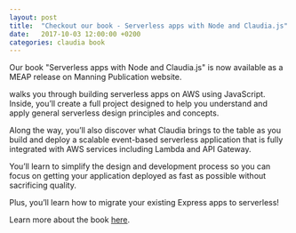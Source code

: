 ```yaml
---
layout: post
title:  "Checkout our book - Serverless apps with Node and Claudia.js"
date:   2017-10-03 12:00:00 +0200
categories: claudia book
---
```


Our book "Serverless apps with Node and Claudia.js" is now available as a MEAP release on Manning Publication website.

walks you through building serverless apps on AWS using JavaScript. Inside, you’ll create a full project designed to help you understand and apply general serverless design principles and concepts.

Along the way, you’ll also discover what Claudia brings to the table as you build and deploy a scalable event-based serverless application that is fully integrated with AWS services including Lambda and API Gateway.

You’ll learn to simplify the design and development process so you can focus on getting your application deployed as fast as possible without sacrificing quality.

Plus, you’ll learn how to migrate your existing Express apps to serverless!

Learn more about the book [here](/book).
